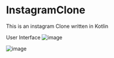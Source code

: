 # InstagramClone
This is an instagram Clone written in Kotlin

User Interface
![image](https://user-images.githubusercontent.com/61753398/79517304-d25cf080-801b-11ea-8076-d71b6bae502f.png)

![image](https://user-images.githubusercontent.com/61753398/79517314-d8eb6800-801b-11ea-9a52-6ef986f6adc1.png)
